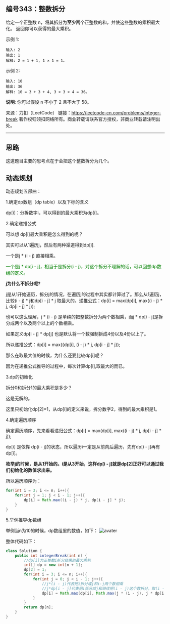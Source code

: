 ## 编号343：整数拆分
给定一个正整数 n，将其拆分为**至少**两个正整数的和，并使这些整数的乘积最大化。 返回你可以获得的最大乘积。

示例 1:
```
输入: 2
输出: 1
解释: 2 = 1 + 1, 1 × 1 = 1。
```
示例 2:
```
输入: 10
输出: 36
解释: 10 = 3 + 3 + 4, 3 × 3 × 4 = 36。
```
**说明**: 你可以假设 n 不小于 2 且不大于 58。

来源：力扣（LeetCode）
链接：https://leetcode-cn.com/problems/integer-break
著作权归领扣网络所有。商业转载请联系官方授权，非商业转载请注明出处。

---
## 思路
这道题目主要的思考点在于会把这个整数拆分为几个。

## 动态规划
动态规划五部曲：

1.确定dp数组（dp table）以及下标的含义

dp[i]：分拆数字i，可以得到的最大乘积为dp[i]。


2.确定递推公式

可以想 dp[i]最大乘积是怎么得到的呢？

其实可以从1遍历j，然后有两种渠道得到dp[i].

一个是j * (i - j) 直接相乘。

<span style="color:green">一个是j * dp[i - j]，相当于是拆分(i - j)，对这个拆分不理解的话，可以回想dp数组的定义。</span>

**j为什么不拆分呢?**

j是从1开始遍历，拆分j的情况，在遍历j的过程中其实都计算过了。那么从1遍历j，比较(i - j) * j和dp[i - j] * j 取最大的。递推公式：dp[i] = max(dp[i], max((i - j) * j, dp[i - j] * j));

也可以这么理解，j * (i - j) 是单纯的把整数拆分为两个数相乘，而j * dp[i - j]是拆分成两个以及两个以上的个数相乘。

如果定义dp[i - j] * dp[j] 也是默认将一个数强制拆成4份以及4份以上了。

所以递推公式：dp[i] = max({dp[i], (i - j) * j, dp[i - j] * j});

那么在取最大值的时候，为什么还要比较dp[i]呢？

因为在递推公式推导的过程中，每次计算dp[i],取最大的而已。

3.dp的初始化

拆分0和拆分1的最大乘积是多少？

这是无解的。

这里只初始化dp[2]=1，从dp[i]的定义来说，拆分数字2，得到的最大乘积是1。

4.确定遍历顺序

确定遍历顺序，先来看看递归公式：dp[i] = max(dp[i], max((i - j) * j, dp[i - j] * j));

dp[i] 是依靠 dp[i - j]的状态，所以遍历i一定是从前向后遍历，先有dp[i - j]再有dp[i]。

**枚举j的时候，是从1开始的。i是从3开始，这样dp[i - j]就是dp[2]正好可以通过我们初始化的数值求出来。**

所以遍历顺序为：
```java
for(int i = 3; i <= n; i++){
    for(int j = 1; j < i - 1; j++){
        dp[i] = Math.max((i - j) * j, dp[i - j] * j);
    }
}
```

5.举例推导dp数组

举例当n为10的时候，dp数组里的数值，如下：
![avater](https://camo.githubusercontent.com/aa18a7a6ad2120e38d5b980b46c390e1e0550da8309573eef0a5eaf84f77ab13/68747470733a2f2f696d672d626c6f672e6373646e696d672e636e2f32303231303130343137333032313538312e706e67)

整体代码如下：
```java
class Solution {
    public int integerBreak(int n) {
        //dp[i]为正整数i拆分结果的最大乘积
        int[] dp = new int[n + 1];
        dp[2] = 1;
        for(int i = 3; i <= n; i++){
            for(int j = 0; j < i - 1; j++){
                //j*(i - j)代表把i拆分成j和i-j两个数相乘
                //j*dp[i - j]代表把i拆分成j和继续把(i - j)这个数拆分，取(i - j)拆分结果中的最大乘积和j相乘。
                dp[i] = Math.max(dp[i], Math.max(j * (i - j), j * dp[i - j]));
            }
        }
        return dp[n];
    }
}
```